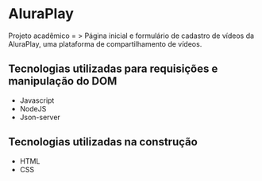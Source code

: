 # AluraPlay

Projeto acadêmico = > Página inicial e formulário de cadastro de vídeos da AluraPlay, uma plataforma de compartilhamento de vídeos.

## Tecnologias utilizadas para requisições e manipulação do DOM
* Javascript
* NodeJS
* Json-server

## Tecnologias utilizadas na construção
* HTML
* CSS
